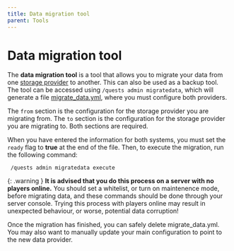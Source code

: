 ```yaml
---
title: Data migration tool
parent: Tools
---
```


# Data migration tool

The **data migration tool** is a tool that allows you to migrate your
data from one [storage provider](Storage_providers "wikilink") to
another. This can also be used as a backup tool. The tool can be
accessed using `/quests admin migratedata`, which will generate a file
[migrate_data.yml](https://github.com/LMBishop/Quests/blob/master/bukkit/src/main/resources/resources/bukkit/migrate_data.yml),
where you must configure both providers.

The `from` section is the configuration for the storage provider you are
migrating from. The `to` section is the configuration for the storage
provider you are migrating to. Both sections are required.

When you have entered the information for both systems, you must set the
`ready` flag to **true** at the end of the file. Then, to execute the
migration, run the following command:

     /quests admin migratedata execute

  
{: .warning }
**It is advised that you do this process on a server with no players
online.** You should set a whitelist, or turn on maintenence mode,
before migrating data, and these commands should be done through your
server console. Trying this process with players online may result in
unexpected behaviour, or worse, potential data corruption!

Once the migration has finished, you can safely delete migrate_data.yml.
You may also want to manually update your main configuration to point to
the new data provider.
